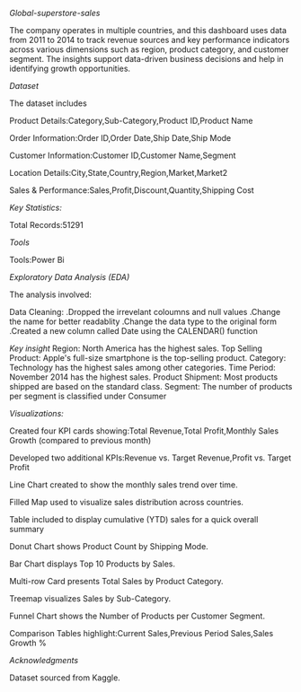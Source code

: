 *Global-superstore-sales*

The company operates in multiple countries, and this dashboard uses data from 2011 to 2014 to track revenue sources and key performance indicators across various dimensions such as region, product category, and customer segment. The insights support data-driven business decisions and help in identifying growth opportunities.

*Dataset*

The dataset includes

Product Details:Category,Sub-Category,Product ID,Product Name

Order Information:Order ID,Order Date,Ship Date,Ship Mode

Customer Information:Customer ID,Customer Name,Segment

Location Details:City,State,Country,Region,Market,Market2

Sales & Performance:Sales,Profit,Discount,Quantity,Shipping Cost

*Key Statistics:*

Total Records:51291

*Tools*

Tools:Power Bi

*Exploratory Data Analysis (EDA)*

The analysis involved:

Data Cleaning:
.Dropped the irrevelant coloumns and null values 
.Change the name for better readablity
.Change the data type to the original form
.Created a new column called Date using the CALENDAR() function


*Key insight*
Region: North America has the highest sales.
Top Selling Product: Apple's full-size smartphone is the top-selling product.
Category: Technology has the highest sales among other categories.
Time Period: November 2014 has the highest sales.
Product Shipment: Most products shipped are based on the standard class.
Segment: The number of products per segment is classified under Consumer

*Visualizations:*

Created four KPI cards showing:Total Revenue,Total Profit,Monthly Sales Growth (compared to previous month)

Developed two additional KPIs:Revenue vs. Target Revenue,Profit vs. Target Profit

Line Chart created to show the monthly sales trend over time.

Filled Map used to visualize sales distribution across countries.

Table included to display cumulative (YTD) sales for a quick overall summary

Donut Chart shows Product Count by Shipping Mode.

Bar Chart displays Top 10 Products by Sales.

Multi-row Card presents Total Sales by Product Category.

Treemap visualizes Sales by Sub-Category.

Funnel Chart shows the Number of Products per Customer Segment.

Comparison Tables highlight:Current Sales,Previous Period Sales,Sales Growth %

*Acknowledgments*

Dataset sourced from Kaggle.



